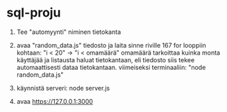 # sql-proju

1. Tee "automyynti" niminen tietokanta

2. avaa "random_data.js" tiedosto ja laita sinne riville 167 for looppiin kohtaan:
   "i < 20" -> "i < omamäärä"
   omamäärä tarkoittaa kuinka monta käyttäjää ja listausta haluat tietokantaan,
   eli tiedosto siis tekee automaattisesti dataa tietokantaan.
   viimeiseksi terminaaliin: "node random_data.js"

3. käynnistä serveri: node server.js

4. avaa https://127.0.0.1:3000
